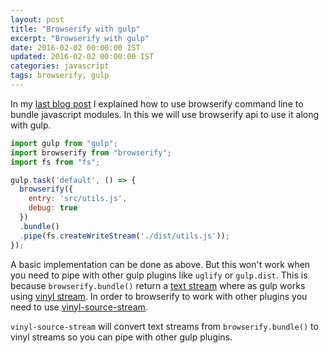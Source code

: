 ```yaml
---
layout: post
title: "Browserify with gulp"
excerpt: "Browserify with gulp"
date: 2016-02-02 00:00:00 IST
updated: 2016-02-02 00:00:00 IST
categories: javascript
tags: browserify, gulp
---
```


In my [last blog post](/2016/01/browserify.html) I explained how to use browserify command line to bundle javascript modules. In this we will use browserify api to use it along with gulp. 

```js
import gulp from "gulp";
import browserify from "browserify";
import fs from "fs";

gulp.task('default', () => {
  browserify({
    entry: 'src/utils.js',
    debug: true
  })
  .bundle()
  .pipe(fs.createWriteStream('./dist/utils.js'));
});
```

A basic implementation can be done as above. But this won't work when you need to pipe with other gulp plugins like `uglify` or `gulp.dist`. This is because `browserify.bundle()` return a [text stream](https://github.com/substack/node-browserify#bbundlecb) where as gulp works using [vinyl stream](https://github.com/gulpjs/vinyl). In order to browserify to work with other plugins you need to use [vinyl-source-stream](https://github.com/hughsk/vinyl-source-stream).

`vinyl-source-stream` will convert text streams from `browserify.bundle()` to vinyl streams so you can pipe with other gulp plugins.

